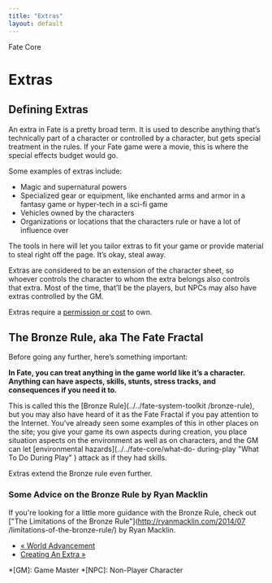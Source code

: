 ```yaml
---
title: "Extras"
layout: default
---
```

    
Fate Core

#  Extras

## Defining Extras

An extra in Fate is a pretty broad term. It is used to describe anything
that’s technically part of a character or controlled by a character, but gets
special treatment in the rules. If your Fate game were a movie, this is where
the special effects budget would go.

Some examples of extras include:

  * Magic and supernatural powers
  * Specialized gear or equipment, like enchanted arms and armor in a fantasy game or hyper-tech in a sci-fi game
  * Vehicles owned by the characters
  * Organizations or locations that the characters rule or have a lot of influence over

The tools in here will let you tailor extras to fit your game or provide
material to steal right off the page. It’s okay, steal away.

Extras are considered to be an extension of the character sheet, so whoever
controls the character to whom the extra belongs also controls that extra.
Most of the time, that’ll be the players, but NPCs may also have extras
controlled by the GM.

Extras require a [permission or cost](../../fate-core/creating-extra
"Creating An Extra" ) to own.

## The Bronze Rule, aka The Fate Fractal

Before going any further, here’s something important:

**In Fate, you can treat anything in the game world like it’s a character. Anything can have aspects, skills, stunts, stress tracks, and consequences if you need it to.**

This is called this the [Bronze Rule](../../fate-system-toolkit
/bronze-rule), but you may also have heard of it as the Fate Fractal if you
pay attention to the Internet. You’ve already seen some examples of this in
other places on the site; you give your game its own aspects during creation,
you place situation aspects on the environment as well as on characters, and
the GM can let [environmental hazards](../../fate-core/what-do-
during-play "What To Do During Play" ) attack as if they had skills.

Extras extend the Bronze rule even further.

### Some Advice on the Bronze Rule by Ryan Macklin

If you're looking for a little more guidance with the Bronze Rule, check out
["The Limitations of the Bronze Rule"](http://ryanmacklin.com/2014/07
/limitations-of-the-bronze-rule/) by Ryan Macklin.

  * [« World Advancement](/fate-core/world-advancement)
  * [Creating An Extra »](/fate-core/creating-extra)

  *[GM]: Game Master
  *[NPC]: Non-Player Character

